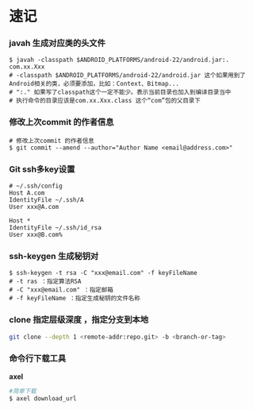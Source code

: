 # 速记

###  javah 生成对应类的头文件
```shell
$ javah -classpath $ANDROID_PLATFORMS/android-22/android.jar:. com.xx.Xxx
# -classpath $ANDROID_PLATFORMS/android-22/android.jar 这个如果用到了Android相关的类，必须要添加，比如：Context、Bitmap...
# ":." 如果写了classpath这个一定不能少。表示当前目录也加入到编译目录当中
# 执行命令的目录应该是com.xx.Xxx.class 这个“com”包的父目录下
```

### 修改上次commit 的作者信息

```shell
# 修改上次commit 的作者信息
$ git commit --amend --author="Author Name <email@address.com>"
```

### Git ssh多key设置
```shell
# ~/.ssh/config
Host A.com
IdentityFile ~/.ssh/A
User xxx@A.com

Host *
IdentityFile ~/.ssh/id_rsa
User xxx@B.com%
```

###  ssh-keygen 生成秘钥对
```shell
$ ssh-keygen -t rsa -C "xxx@email.com" -f keyFileName
# -t ras ：指定算法RSA
# -C "xxx@email.com" ：指定邮箱
# -f keyFileName ：指定生成秘钥的文件名称
```


### clone 指定层级深度 ，指定分支到本地
```sh
git clone --depth 1 <remote-addr:repo.git> -b <branch-or-tag>
```

### 命令行下载工具

**axel**

```sh
#简单下载
$ axel download_url
```